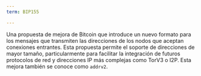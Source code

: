 ```yaml
---
term: BIP155

---
```

Una propuesta de mejora de Bitcoin que introduce un nuevo formato para los mensajes que transmiten las direcciones de los nodos que aceptan conexiones entrantes. Esta propuesta permite el soporte de direcciones de mayor tamaño, particularmente para facilitar la integración de futuros protocolos de red y direcciones IP más complejas como TorV3 o I2P. Esta mejora también se conoce como `addrv2`.